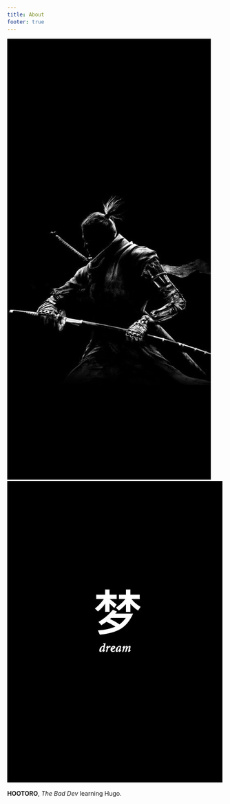 ```yaml
---
title: About
footer: true
---
```


![d1](dark1.jpg)
![d2](darkdream.jpg)
<!-- {{< imgprocess ninja Resize "100x" />}} -->
**HOOTORO**, _The Bad Dev_ learning Hugo.
